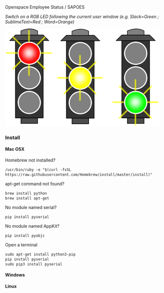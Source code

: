 Openspace Employee Status / SAPOES

*Switch on a RGB LED following the current user window (e.g. Slack=Green ; SublimeText=Red ; Word=Orange)*

<img src="resources/redlights.png" />

### Install

#### Mac OSX

Homebrew not installed?

 	/usr/bin/ruby -e "$(curl -fsSL https://raw.githubusercontent.com/Homebrew/install/master/install)"

apt-get command not found?

 	brew install python
	brew install apt-get

No module named serial?

	pip install pyserial

No module named AppKit?

	pip install pyobjc

Open a terminal

	sudo apt-get install python3-pip
	pip install pyserial
	sudo pip3 install pyserial

#### Windows

#### Linux
